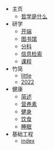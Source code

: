 <!-- - [⭐ 目录](/Catalog.md) -->
<!-- - [📄  常用](/site.md)

   <!-- - 主页:
        -  index.md
        - 哲学是什么: zx.md
    - 研学:
        - 开端: 研学/开端.md
        - 图书馆: 研学/图书馆.md
        - 分科: 研学/分科.md
        - 信息检索: 研学/信息检索.md
        - 课程: 研学/课程.md
    # - 摘抄:
    #     - Weekly: 摘抄/001.md
    # - Write:
    #     - Weekly: write/weekly/001.md
    # - 阅读: 
    #     - 阅读/index.md
    #     - 📚︎ 已读: 阅读/0301.md
    #     - 📖 在读: 阅读/0302.md
    #     - 🔖 预读: 阅读/0303.md
    #     - ✏︎ 笔记: 阅读/0304.md
    # - 思考:
    #     - 思考/index.md
    #     - 故事: 思考/故事.md
    #     - 观点: 思考/观点.md
    - 竹简:
        - little: 竹简/little.md
        - long: 竹简/2022/long.md
        # - 😷 2022: 竹简/2022/index.md
        - 2023:
            - 遊褒禅山记: 竹简/2023/遊褒禅山记.md
    # - skill: 
    #     - skills/index.md
    #     - win 命令行: skills/0306.md
    - 基础工程:
        - 基础工程/index.md
        # - 🗃 网页: 基础工程/0206.md
        # - 🍉 影视: 基础工程/0207.md
        - 💪 健康: 基础工程/0208_健康.md
        # - 🖭 存储: 基础工程/0209.md
        # - 🖧 连网: 基础工程/0210.md
        # - 👨🏻‍💻 软件: 基础工程/0211.md
        # - 🧩 插件: 基础工程/0212_扩展.md
        # - 🚕 好物: 基础工程/0213_好物.md
        # - 🌟 路灯: 基础工程/0214.md
    - 关于: 
        - 关于: index.md
        - 参考: 关于/参考.md -->

- 主页
  - [哲学是什么](zx.md)
- 研学
  - [开端](研学/开端.md)
  - [图书馆](研学/图书馆.md)
  - [分科](研学/分科.md)
  - [信息检索](研学/信息检索.md)
  - [课程](研学/课程.md)
- 竹简
  - [little](竹简/little.md)
  - [2022](竹简/2022.md)
- 健康
  - [简述](/健康/01.md)
  - [营养素](/健康/02.md)
  - [健身](/健康/03.md)
  - [饮食](/健康/04.md)
  - [睡眠](/健康/睡眠.md)
- 基础工程
  - [index](基础工程/index.md)
<!-- - 关于
  - [index](关于/index.md)
  - [参考](关于/参考.md) -->
